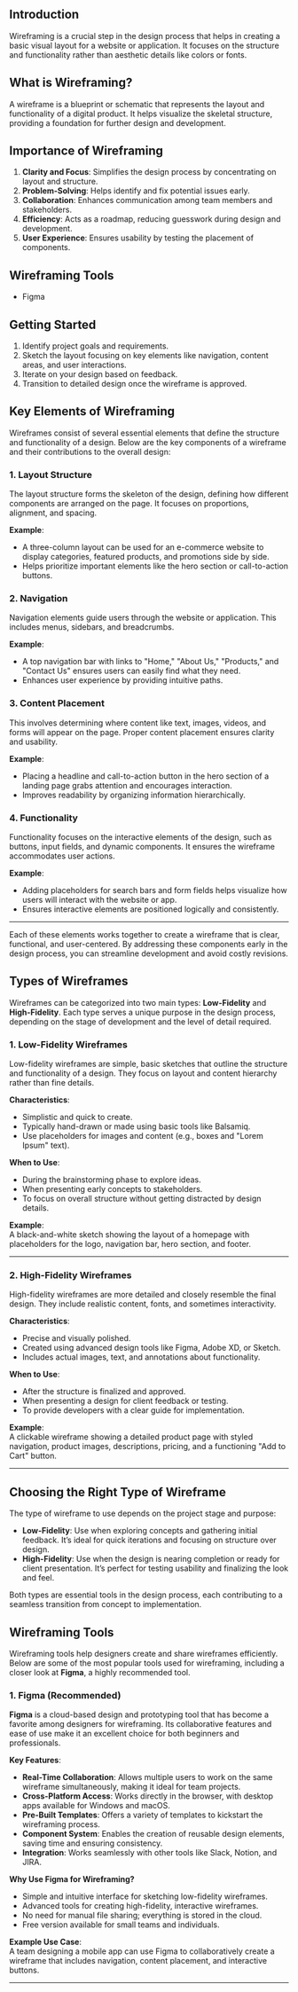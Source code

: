 ## Introduction
Wireframing is a crucial step in the design process that helps in creating a basic visual layout for a website or   application. It focuses on the structure and functionality rather than aesthetic details like colors or fonts.  

## What is Wireframing?  
A wireframe is a blueprint or schematic that represents the layout and functionality of a digital product. It   helps visualize the skeletal structure, providing a foundation for further design and development.  

## Importance of Wireframing   
1. **Clarity and Focus**: Simplifies the design process by concentrating on layout and structure.  
2. **Problem-Solving**: Helps identify and fix potential issues early.  
3. **Collaboration**: Enhances communication among team members and stakeholders.  
4. **Efficiency**: Acts as a roadmap, reducing guesswork during design and development.  
5. **User Experience**: Ensures usability by testing the placement of components.   

## Wireframing Tools  
- Figma  


## Getting Started  
1. Identify project goals and requirements.  
2. Sketch the layout focusing on key elements like navigation, content areas, and user interactions.  
3. Iterate on your design based on feedback.  
4. Transition to detailed design once the wireframe is approved.  

## Key Elements of Wireframing   

Wireframes consist of several essential elements that define the structure and functionality of a design. Below   are the key components of a wireframe and their contributions to the overall design:  

### 1. Layout Structure  
The layout structure forms the skeleton of the design, defining how different components are arranged on the page. It focuses on proportions, alignment, and spacing.

**Example**:  
- A three-column layout can be used for an e-commerce website to display categories, featured products, and promotions side by side.  
- Helps prioritize important elements like the hero section or call-to-action buttons.  

### 2. Navigation  
Navigation elements guide users through the website or application. This includes menus, sidebars, and breadcrumbs.  

**Example**:  
- A top navigation bar with links to "Home," "About Us," "Products," and "Contact Us" ensures users can easily find what they need.  
- Enhances user experience by providing intuitive paths.   

### 3. Content Placement   
This involves determining where content like text, images, videos, and forms will appear on the page. Proper content placement ensures clarity and usability.  

**Example**:  
- Placing a headline and call-to-action button in the hero section of a landing page grabs attention and encourages interaction.  
- Improves readability by organizing information hierarchically.  

### 4. Functionality  
Functionality focuses on the interactive elements of the design, such as buttons, input fields, and dynamic components. It ensures the wireframe accommodates user actions.  

**Example**:  
- Adding placeholders for search bars and form fields helps visualize how users will interact with the website or app.  
- Ensures interactive elements are positioned logically and consistently.  

---  

Each of these elements works together to create a wireframe that is clear, functional, and user-centered. By addressing these components early in the design process, you can streamline development and avoid costly revisions.  


## Types of Wireframes  

Wireframes can be categorized into two main types: **Low-Fidelity** and **High-Fidelity**.   Each type serves a unique purpose in the design process, depending on the stage of development and the level of detail required.  

### 1. Low-Fidelity Wireframes   
Low-fidelity wireframes are simple, basic sketches that outline the structure and functionality of a design. They focus on layout and content hierarchy rather than fine details.  

**Characteristics**:  
- Simplistic and quick to create.  
- Typically hand-drawn or made using basic tools like Balsamiq.   
- Use placeholders for images and content (e.g., boxes and "Lorem Ipsum" text).  

**When to Use**:  
- During the brainstorming phase to explore ideas.  
- When presenting early concepts to stakeholders.  
- To focus on overall structure without getting distracted by design details.  

**Example**:   
A black-and-white sketch showing the layout of a homepage with placeholders for the logo, navigation bar, hero section, and footer.  

---

### 2. High-Fidelity Wireframes  
High-fidelity wireframes are more detailed and closely resemble the final design. They include realistic content, fonts, and sometimes interactivity.  

**Characteristics**:  
- Precise and visually polished.  
- Created using advanced design tools like Figma, Adobe XD, or Sketch.  
- Includes actual images, text, and annotations about functionality.  

**When to Use**:  
- After the structure is finalized and approved.  
- When presenting a design for client feedback or testing.  
- To provide developers with a clear guide for implementation.  

**Example**:    
A clickable wireframe showing a detailed product page with styled navigation, product images, descriptions, pricing, and a functioning "Add to Cart" button.  

---  

## Choosing the Right Type of Wireframe  

The type of wireframe to use depends on the project stage and purpose:  

- **Low-Fidelity**: Use when exploring concepts and gathering initial feedback. It’s ideal for quick iterations and focusing on structure over design.  
- **High-Fidelity**: Use when the design is nearing completion or ready for client presentation. It’s perfect for testing usability and finalizing the look and feel.  

Both types are essential tools in the design process, each contributing to a seamless transition from concept to implementation.  


## Wireframing Tools  

Wireframing tools help designers create and share wireframes efficiently. Below are some of the most popular tools used for wireframing, including a closer look at **Figma**, a highly recommended tool.  

### 1. Figma (Recommended)  
**Figma** is a cloud-based design and prototyping tool that has become a favorite among designers for wireframing.  Its collaborative features and ease of use make it an excellent choice for both beginners and professionals.  

**Key Features**:  
- **Real-Time Collaboration**: Allows multiple users to work on the same wireframe simultaneously, making it ideal for team projects.  
- **Cross-Platform Access**: Works directly in the browser, with desktop apps available for Windows and macOS.  
- **Pre-Built Templates**: Offers a variety of templates to kickstart the wireframing process.  
- **Component System**: Enables the creation of reusable design elements, saving time and ensuring consistency.  
- **Integration**: Works seamlessly with other tools like Slack, Notion, and JIRA.  

**Why Use Figma for Wireframing?**  
- Simple and intuitive interface for sketching low-fidelity wireframes.  
- Advanced tools for creating high-fidelity, interactive wireframes.  
- No need for manual file sharing; everything is stored in the cloud.  
- Free version available for small teams and individuals.  

**Example Use Case**:   
A team designing a mobile app can use Figma to collaboratively create a wireframe that includes navigation, content placement, and interactive buttons.  

---  